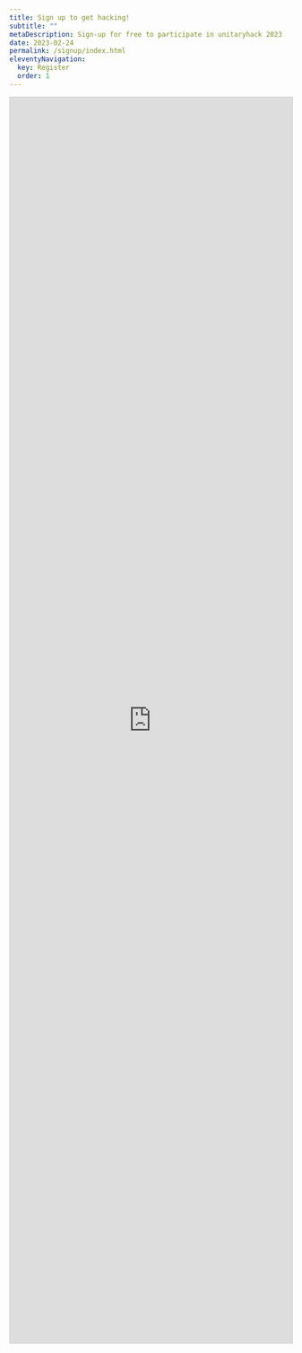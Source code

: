 ```yaml
---
title: Sign up to get hacking!
subtitle: ""
metaDescription: Sign-up for free to participate in unitaryhack 2023
date: 2023-02-24
permalink: /signup/index.html
eleventyNavigation:
  key: Register
  order: 1
---
```


<script src="https://static.airtable.com/js/embed/embed_snippet_v1.js"></script><iframe class="airtable-embed airtable-dynamic-height" src="https://airtable.com/embed/shrKvcL9mtkuWJmg6?backgroundColor=yellow" frameborder="0" onmousewheel="" width="100%" height="2223" style="background: transparent; border: 1px solid #ccc;"></iframe>
